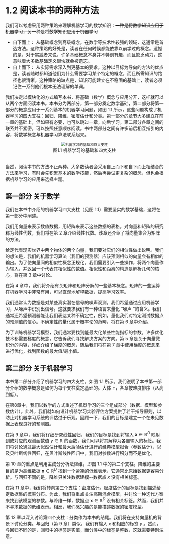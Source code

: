# 1.2 阅读本书的两种方法

我们可以考虑采用两种策略来理解机器学习的数学知识：~~一种是将数学知识应用于机器学习，另一种是将数学知识应用于机器学习~~

- 自下而上： 从基础概念到高级概念。在数学等技术性较强的领域，这通常是首选方法。这种策略的好处是，读者在任何时候都能依靠以前学过的概念。遗憾的是，对于实践者来说，许多基础概念本身并不特别有趣，而且缺乏动力，这意味着大多数基础定义很快就会被遗忘。
- 自上而下： 从实际需求深入到更基本的要求。这种以目标为导向的方法的优点是，读者随时都知道他们为什么需要学习某个特定的概念，而且所需知识的路径也很清晰。这种策略的缺点是，知识可能建立在不稳固的基础上，读者必须记住一系列他们根本无法理解的单词。

我们决定以模块化的方式编写本书，将基础（数学）概念与应用分开，这样就可以从两个方面阅读本书。本书分为两部分，第一部分奠定数学基础，第二部分将第一部分的概念应用于一系列基本的机器学习问题，如图 1.1 所示，这些问题构成了机器学习的四大支柱：回归、降维、密度估计和分类。第一部分的章节大多建立在前一章的基础上，但如果有必要，也可以跳过一章，向后学习。第二部分各章之间的联系并不紧密，可以按照任意顺序阅读。书中两部分之间有许多前后相互指引的内容，将数学概念与机器学习算法联系起来。


<center>
<img src="./attachments/1.1.png" alt="机器学习的基础和四大支柱" style="zoom:80%;">
</center>

<center>图1.1 机器学习的基础和四大支柱</center>
​


当然，阅读本书的方法不止两种。大多数读者会采用自上而下和自下而上相结合的方法来学习，有时会先积累基本的数学技能，然后再尝试更复杂的概念，但也会根据机器学习的应用来选择主题。



## 第一部分 关于数学

我们在本书中介绍的机器学习四大支柱（见图 1.1）需要坚实的数学基础，这将在第一部分中阐述。

我们用向量来表示数值数据，用矩阵来表示这些数据的表格。对向量和矩阵的研究称为线性代数，我们将在第 2 章介绍线性代数。该章还介绍了将向量集合为矩阵的方法。

给定代表现实世界中两个物体的两个向量，我们要对它们的相似性做出说明。我们的想法是，我们的机器学习算法（我们的预测器）应该预测相似的向量会有相似的输出。为了使向量间的相似性概念正规化，我们需要引入一些操作，将两个向量作为输入，并返回一个代表其相似性的数值。相似性和距离的构造是解析几何的核心，将在第 3 章中讨论。

在第 4 章中，我们将介绍有关矩阵和矩阵分解的一些基本概念。矩阵的一些运算在机器学习中非常有用，可以直观地解释数据，提高学习效率。

我们通常认为数据是对某些真实潜在信号的噪声观测。我们希望通过应用机器学习，从噪声中识别出信号。这就要求我们有一种语言来量化 “噪声 ”的含义。我们通常还希望预测器能让我们表达某种不确定性，例如，量化我们对特定测试数据点的预测值的信心。不确定性的量化属于概率论的范畴，将在第 6 章中介绍。

为了训练机器学习模型，我们通常要找到能最大化某些性能指标的参数。许多优化技术都需要梯度的概念，它告诉我们寻找解决方案的方向。第 5 章是关于向量微积分的内容，详细介绍了梯度的概念，随后我们将在第 7 章中使用梯度的概念来进行优化，找到函数的最大值/最小值。



## 第二部分 关于机器学习

本书第二部分介绍了机器学习的四大支柱，如图 1.1 所示。我们说明了本书第一部分介绍的数学概念是如何为每个支柱奠定基础的。大体上，各章按难度排序（从高到低）。

在第8章中，我们以数学的方式重述了机器学习的三个组成部分（数据、模型和参数估计）。此外，我们就如何设计机器学习实验评估方案提供了若干指导原则，以防止对机器学习系统的评估过于乐观。回顾一下，我们的目标是建立一个在未见数据上表现良好的预测器。

在第 9 章中，我们将仔细研究线性回归，我们的目标是找到将输入 $\boldsymbol{x} \in \mathbb{R}^D$ 映射到或对应的观测函数值 $y \in \mathbb{R}$ 的函数，我们可以将其解释为各自输入的标签。我们将讨论通过最大似然估计和最大后验估计进行的经典模型拟合（参数估计），以及贝叶斯线性回归，在贝叶斯线性回归中，我们对参数进行积分而不是优化。

第 10 章的重点是利用主成分分析法降维，即图 1.1 中的第二个支柱。降维的主要目的是为高维数据 $\boldsymbol{x} \in \mathbb{R}^D$ 找到一个紧凑的低维表示，它通常比原始数据更容易分析。与回归不同的是，降维只关注数据建模--数据点 $x$ 没有相关标签。

在第 11 章中，我们将转向第三个支柱：密度估计。密度估计的目标是找到描述给定数据集的概率分布。为此，我们将重点关注高斯混合模型，并讨论一种迭代方案来找到该模型的参数。与降维一样，数据点 $\boldsymbol{x} \in \mathbb{R}^D$ 没有相关标签。然而，我们并不寻求数据的低维表示。相反，我们感兴趣的是能描述数据的密度模型。

第 12 章以深入讨论第四个支柱：分类作为本书的结尾。我们将在支持向量机的背景下讨论分类。与回归（第 9 章）类似，我们有输入 $x$ 和相应的标签 $y$ 。然而，与回归不同的是，回归中的标签是实值，而分类中的标签是整数，这就需要特别注意。